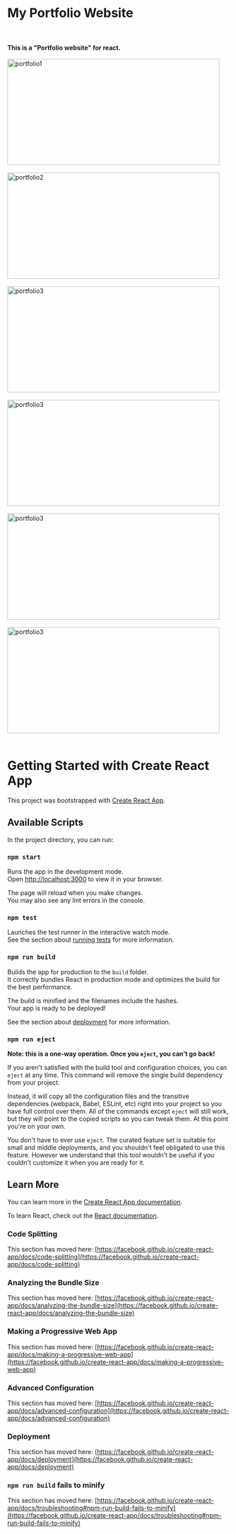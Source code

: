 # My Portfolio Website 
<br><br>
<b>This is a "Portfolio website" for react.</b>
<br><br>
<img src="https://github.com/gunayshakhmuradova/Portfolio-5/assets/126316477/df9de500-ab2b-43f4-9eb9-c788e4215a99" alt="portfolio1" width="480" height="240">
<br> <br>
<img src="https://github.com/gunayshakhmuradova/Portfolio-5/assets/126316477/595290f3-904c-4858-a691-a9080a69af90" alt="portfolio2" width="480" height="240">
<br><br>
<img src="https://github.com/gunayshakhmuradova/Portfolio-5/assets/126316477/468277f4-a44a-48fa-aa9b-11c1421c489c" alt="portfolio3" width="480" height="240">
<br><br>
<img src="https://github.com/gunayshakhmuradova/Portfolio-5/assets/126316477/dea96e2c-c384-43ec-8ccf-4d07043cf594" alt="portfolio3" width="480" height="240">
<br><br>
<img src="https://github.com/gunayshakhmuradova/Portfolio-5/assets/126316477/a7cc33f7-4108-40a6-aa4a-10144781e91c" alt="portfolio3" width="480" height="240">
<br><br>
<img src="https://github.com/gunayshakhmuradova/Portfolio-5/assets/126316477/9f49296f-1938-45be-a606-842089b3cfe6" alt="portfolio3" width="480" height="240">
<br><br>


# Getting Started with Create React App

This project was bootstrapped with [Create React App](https://github.com/facebook/create-react-app).

## Available Scripts

In the project directory, you can run:

### `npm start`

Runs the app in the development mode.\
Open [http://localhost:3000](http://localhost:3000) to view it in your browser.

The page will reload when you make changes.\
You may also see any lint errors in the console.

### `npm test`

Launches the test runner in the interactive watch mode.\
See the section about [running tests](https://facebook.github.io/create-react-app/docs/running-tests) for more information.

### `npm run build`

Builds the app for production to the `build` folder.\
It correctly bundles React in production mode and optimizes the build for the best performance.

The build is minified and the filenames include the hashes.\
Your app is ready to be deployed!

See the section about [deployment](https://facebook.github.io/create-react-app/docs/deployment) for more information.

### `npm run eject`

**Note: this is a one-way operation. Once you `eject`, you can't go back!**

If you aren't satisfied with the build tool and configuration choices, you can `eject` at any time. This command will remove the single build dependency from your project.

Instead, it will copy all the configuration files and the transitive dependencies (webpack, Babel, ESLint, etc) right into your project so you have full control over them. All of the commands except `eject` will still work, but they will point to the copied scripts so you can tweak them. At this point you're on your own.

You don't have to ever use `eject`. The curated feature set is suitable for small and middle deployments, and you shouldn't feel obligated to use this feature. However we understand that this tool wouldn't be useful if you couldn't customize it when you are ready for it.

## Learn More

You can learn more in the [Create React App documentation](https://facebook.github.io/create-react-app/docs/getting-started).

To learn React, check out the [React documentation](https://reactjs.org/).

### Code Splitting

This section has moved here: [https://facebook.github.io/create-react-app/docs/code-splitting](https://facebook.github.io/create-react-app/docs/code-splitting)

### Analyzing the Bundle Size

This section has moved here: [https://facebook.github.io/create-react-app/docs/analyzing-the-bundle-size](https://facebook.github.io/create-react-app/docs/analyzing-the-bundle-size)

### Making a Progressive Web App

This section has moved here: [https://facebook.github.io/create-react-app/docs/making-a-progressive-web-app](https://facebook.github.io/create-react-app/docs/making-a-progressive-web-app)

### Advanced Configuration

This section has moved here: [https://facebook.github.io/create-react-app/docs/advanced-configuration](https://facebook.github.io/create-react-app/docs/advanced-configuration)

### Deployment

This section has moved here: [https://facebook.github.io/create-react-app/docs/deployment](https://facebook.github.io/create-react-app/docs/deployment)

### `npm run build` fails to minify

This section has moved here: [https://facebook.github.io/create-react-app/docs/troubleshooting#npm-run-build-fails-to-minify](https://facebook.github.io/create-react-app/docs/troubleshooting#npm-run-build-fails-to-minify)
